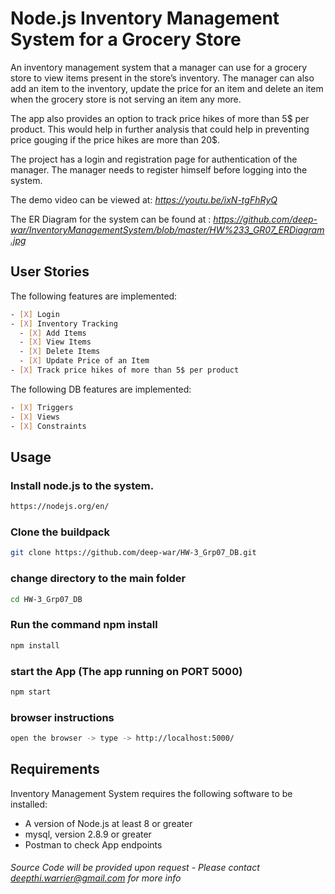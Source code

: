 # Node.js Inventory Management System for a Grocery Store
An inventory management system that a manager can use for a grocery store to view items present in the store’s inventory. The manager can also add an item to the inventory, update the price for an item and delete an item when the grocery store is not serving an item any more. 

The app also provides an option to track price hikes of more than 5$ per product. This would help in further analysis that could help in preventing price gouging if the price hikes are more than 20$.

The project has a login and registration page for authentication of the manager. The manager needs to register himself before logging into the system.

The demo video can be viewed at: *https://youtu.be/ixN-tgFhRyQ*

The ER Diagram for the system can be found at : *https://github.com/deep-war/InventoryManagementSystem/blob/master/HW%233_GR07_ERDiagram.jpg*

## User Stories

The following features are implemented:
```sh
- [X] Login
- [X] Inventory Tracking
  - [X] Add Items
  - [X] View Items
  - [X] Delete Items
  - [X] Update Price of an Item
- [X] Track price hikes of more than 5$ per product
```

The following DB features are implemented:
```sh
- [X] Triggers
- [X] Views
- [X] Constraints
```

## Usage

### Install node.js to the system.
```sh
https://nodejs.org/en/
```

### Clone the buildpack
```sh
git clone https://github.com/deep-war/HW-3_Grp07_DB.git
```

### change directory to the main folder
```sh
cd HW-3_Grp07_DB
```

### Run the command npm install
```sh
npm install
```

### start the App (The app running on PORT 5000)
```sh
npm start
```

### browser instructions 
```sh
open the browser -> type -> http://localhost:5000/
```
  
## Requirements
Inventory Management System requires the following software to be installed:

* A version of Node.js at least 8 or greater
* mysql, version 2.8.9 or greater
* Postman to check App endpoints 

###### *Source Code will be provided upon request - Please contact deepthi.warrier@gmail.com for more info*
